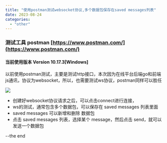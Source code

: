 ```yaml
---
title: "使用postman测试websocket协议,多个数据包保存在saved messages列表"
date: 2023-08-24
categories: 
  - "other"
---
```


### 测试工具 postman [https://www.postman.com/](https://www.postman.com/)

#### 当前使用版本 Version 10.17.3\[Windows\]

以前使用postman测试，主要是测试http接口，本次因为在线平台后端go和前端 js通讯，协议为websocket，所以，也需要测试ws协议，postman同样可以胜任

![](https://poker-x-studio.github.io/images/image_2023-08-24_11-34-17.png)

- 创建好websocket协议请求之后，可以点击connect进行连接，
- ws的测试，通常包含多个数据包，可以保存在 saved messages 列表里面
- saved messages 可以新增和删除 数据包
- 点击 saved messages 列表，选择某个 message，然后点击 send，就可以发送一个数据包

\--the end

